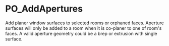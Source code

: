 # PO_AddApertures

Add planer window surfaces to selected rooms or orphaned faces. Aperture surfaces will only be added to a room when it is co-planer to one of room&apos;s faces.
A valid aperture geometry could be a brep or extrusion with single surface.
